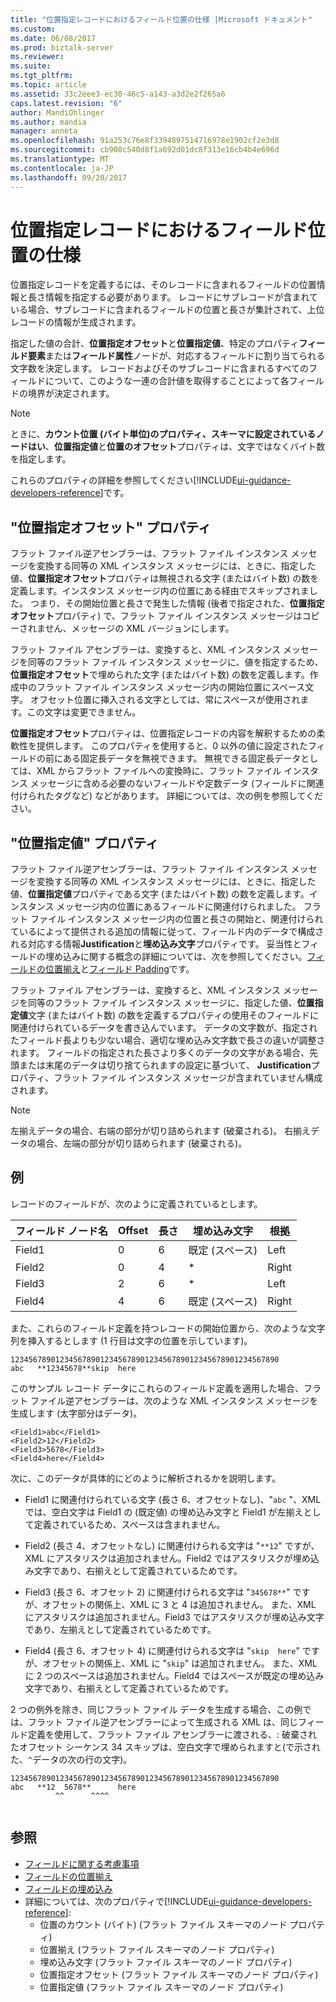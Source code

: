 ```yaml
---
title: "位置指定レコードにおけるフィールド位置の仕様 |Microsoft ドキュメント"
ms.custom: 
ms.date: 06/08/2017
ms.prod: biztalk-server
ms.reviewer: 
ms.suite: 
ms.tgt_pltfrm: 
ms.topic: article
ms.assetid: 33c2eee3-ec30-46c5-a143-a3d2e2f265a6
caps.latest.revision: "6"
author: MandiOhlinger
ms.author: mandia
manager: anneta
ms.openlocfilehash: 91a253c76e8f3394897514716978e1902cf2e3d8
ms.sourcegitcommit: cb908c540d8f1a692d01dc8f313e16cb4b4e696d
ms.translationtype: MT
ms.contentlocale: ja-JP
ms.lasthandoff: 09/20/2017
---
```

# <a name="specification-of-field-positions-within-positional-records"></a>位置指定レコードにおけるフィールド位置の仕様
位置指定レコードを定義するには、そのレコードに含まれるフィールドの位置情報と長さ情報を指定する必要があります。 レコードにサブレコードが含まれている場合、サブレコードに含まれるフィールドの位置と長さが集計されて、上位レコードの情報が生成されます。  
  
 指定した値の合計、**位置指定オフセット**と**位置指定値**、特定のプロパティ**フィールド要素**または**フィールド属性**ノードが、対応するフィールドに割り当てられる文字数を決定します。 レコードおよびそのサブレコードに含まれるすべてのフィールドについて、このような一連の合計値を取得することによって各フィールドの境界が決定されます。  
  
> [!NOTE]
>  ときに、**カウント位置 (バイト単位)**のプロパティ、**スキーマ**に設定されているノード**はい**、**位置指定値**と**位置のオフセット**プロパティは、文字ではなくバイト数を指定します。  

これらのプロパティの詳細を参照してください[!INCLUDE[ui-guidance-developers-reference](../includes/ui-guidance-developers-reference.md)]です。
  
## <a name="positional-offset-property"></a>"位置指定オフセット" プロパティ  
 フラット ファイル逆アセンブラーは、フラット ファイル インスタンス メッセージを変換する同等の XML インスタンス メッセージには、ときに、指定した値、**位置指定オフセット**プロパティは無視される文字 (またはバイト数) の数を定義します。インスタンス メッセージ内の位置にある経由でスキップされました。 つまり、その開始位置と長さで発生した情報 (後者で指定された、**位置指定オフセット**プロパティ) で、フラット ファイル インスタンス メッセージはコピーされません、メッセージの XML バージョンにします。  
  
 フラット ファイル アセンブラーは、変換すると、XML インスタンス メッセージを同等のフラット ファイル インスタンス メッセージに、値を指定するため、**位置指定オフセット**で埋められた文字 (またはバイト数) の数を定義します。作成中のフラット ファイル インスタンス メッセージ内の開始位置にスペース文字。 オフセット位置に挿入される文字としては、常にスペースが使用されます。この文字は変更できません。  
  
 **位置指定オフセット**プロパティは、位置指定レコードの内容を解釈するための柔軟性を提供します。 このプロパティを使用すると、0 以外の値に設定されたフィールドの前にある固定長データを無視できます。 無視できる固定長データとしては、XML からフラット ファイルへの変換時に、フラット ファイル インスタンス メッセージに含める必要のないフィールドや定数データ (フィールドに関連付けられたタグなど) などがあります。 詳細については、次の例を参照してください。  
  
## <a name="positional-length-property"></a>"位置指定値" プロパティ  
 フラット ファイル逆アセンブラーは、フラット ファイル インスタンス メッセージを変換する同等の XML インスタンス メッセージには、ときに、指定した値、**位置指定値**プロパティである文字 (またはバイト数) の数を定義します。インスタンス メッセージ内の位置にあるフィールドに関連付けられました。 フラット ファイル インスタンス メッセージ内の位置と長さの開始と、関連付けられているによって提供される追加の情報に従って、フィールド内のデータで構成される対応する情報**Justification**と**埋め込み文字**プロパティです。 妥当性とフィールドの埋め込みに関する概念の詳細については、次を参照してください。[フィールドの位置揃え](../core/field-justification.md)と[フィールド Padding](../core/field-padding.md)です。  
  
 フラット ファイル アセンブラーは、変換すると、XML インスタンス メッセージを同等のフラット ファイル インスタンス メッセージに、指定した値、**位置指定値**文字 (またはバイト数) の数を定義するプロパティの使用そのフィールドに関連付けられているデータを書き込んでいます。 データの文字数が、指定されたフィールド長よりも少ない場合、適切な埋め込み文字数で長さの違いが調整されます。 フィールドの指定された長さより多くのデータの文字がある場合、先頭または末尾のデータは切り捨てられますの設定に基づいて、 **Justification**プロパティ、フラット ファイル インスタンス メッセージが含まれていません構成されます。  
  
> [!NOTE]
>  左揃えデータの場合、右端の部分が切り詰められます (破棄される)。 右揃えデータの場合、左端の部分が切り詰められます (破棄される)。  
  
## <a name="example"></a>例  
 レコードのフィールドが、次のように定義されているとします。  
  
|フィールド ノード名|Offset|長さ|埋め込み文字|根拠|  
|---------------------|------------|------------|-------------------|-------------------|  
|Field1|0|6|既定 (スペース)|Left|  
|Field2|0|4|*|Right|  
|Field3|2|6|*|Left|  
|Field4|4|6|既定 (スペース)|Right|  
  
 また、これらのフィールド定義を持つレコードの開始位置から、次のような文字列を挿入するとします (1 行目は文字の位置を示しています)。  
  
```  
123456789012345678901234567890123456789012345678901234567890  
abc   **12345678**skip  here  
```  
  
 このサンプル レコード データにこれらのフィールド定義を適用した場合、フラット ファイル逆アセンブラーは、次のような XML インスタンス メッセージを生成します (太字部分はデータ)。  
  
```  
<Field1>abc</Field1>  
<Field2>12</Field2>  
<Field3>5678</Field3>  
<Field4>here</Field4>  
```  
  
 次に、このデータが具体的にどのように解析されるかを説明します。  
  
-   Field1 に関連付けられている文字 (長さ 6、オフセットなし)、"`abc` "、XML では、空白文字は Field1 の (既定値) の埋め込み文字と Field1 が左揃えとして定義されているため、スペースは含まれません。  
  
-   Field2 (長さ 4、オフセットなし) に関連付けられる文字は "`**12`" ですが、XML にアスタリスクは追加されません。Field2 ではアスタリスクが埋め込み文字であり、右揃えとして定義されているためです。  
  
-   Field3 (長さ 6、オフセット 2) に関連付けられる文字は "`345678**`" ですが、オフセットの関係上、XML に 3 と 4 は追加されません。 また、XML にアスタリスクは追加されません。Field3 ではアスタリスクが埋め込み文字であり、左揃えとして定義されているためです。  
  
-   Field4 (長さ 6、オフセット 4) に関連付けられる文字は "`skip  here`" ですが、オフセットの関係上、XML に "`skip`" は追加されません。 また、XML に 2 つのスペースは追加されません。Field4 ではスペースが既定の埋め込み文字であり、右揃えとして定義されているためです。  
  
 2 つの例外を除き、同じフラット ファイル データを生成する場合、この例では、フラット ファイル逆アセンブラーによって生成される XML は、同じフィールド定義を使用して、フラット ファイル アセンブラーに渡される、: 破棄されたオフセット シーケンス 34 スキップは、空白文字で埋められますと(で示された、`^`データの次の行の文字)。  
  
```  
123456789012345678901234567890123456789012345678901234567890  
abc   **12  5678**      here  
          ^^      ^^^^  
  
```  
  
## <a name="see-also"></a>参照  
-  [フィールドに関する考慮事項](../core/field-considerations.md)    
-  [フィールドの位置揃え](../core/field-justification.md)   
-  [フィールドの埋め込み](../core/field-padding.md)   
- 詳細については、次のプロパティで[!INCLUDE[ui-guidance-developers-reference](../includes/ui-guidance-developers-reference.md)]:  
    - 位置のカウント (バイト) (フラット ファイル スキーマのノード プロパティ)  
    - 位置揃え (フラット ファイル スキーマのノード プロパティ)  
    - 埋め込み文字 (フラット ファイル スキーマのノード プロパティ) 
    - 位置指定オフセット (フラット ファイル スキーマのノード プロパティ)
    - 位置指定値 (フラット ファイル スキーマのノード プロパティ)